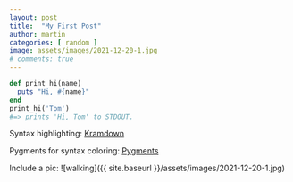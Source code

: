 ```yaml
---
layout: post
title:  "My First Post"
author: martin
categories: [ random ]
image: assets/images/2021-12-20-1.jpg
# comments: true
---
```


```ruby
def print_hi(name)
  puts "Hi, #{name}"
end
print_hi('Tom')
#=> prints 'Hi, Tom' to STDOUT.
```

Syntax highlighting: [Kramdown][kramdown-gettalong]

Pygments for syntax coloring: [Pygments][pygments-themes]


Include a pic:
![walking]({{ site.baseurl }}/assets/images/2021-12-20-1.jpg)




[Kramdown-gettalong]: https://kramdown.gettalong.org/options.html#option-syntax-highlighter
[pygments-themes]: https://jwarby.github.io/jekyll-pygments-themes/languages/java.html